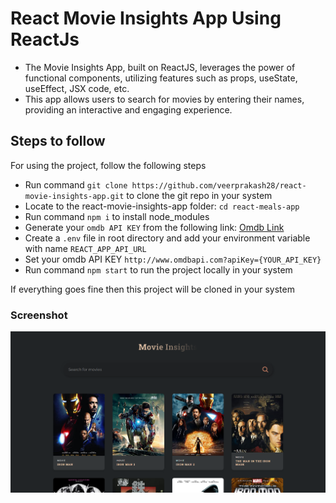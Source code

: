 # React Movie Insights App Using ReactJs

- The Movie Insights App, built on ReactJS, leverages the power of functional components, utilizing features such as props, useState, useEffect, JSX code, etc.
- This app allows users to search for movies by entering their names, providing an interactive and engaging experience.

## Steps to follow

For using the project, follow the following steps

- Run command `git clone https://github.com/veerprakash28/react-movie-insights-app.git` to clone the git repo in your system
- Locate to the react-movie-insights-app folder: `cd react-meals-app`
- Run command `npm i` to install node_modules
- Generate your `omdb API KEY` from the following link: [Omdb Link](https://www.omdbapi.com/apikey.aspx)
- Create a `.env` file in root directory and add your environment variable with name `REACT_APP_API_URL`
- Set your omdb API KEY `http://www.omdbapi.com?apiKey={YOUR_API_KEY}`
- Run command `npm start` to run the project locally in your system

If everything goes fine then this project will be cloned in your system

### Screenshot

![Project UI](./public/movie-insights.png)
